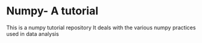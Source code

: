 # Numpy- A tutorial

This is a numpy tutorial repository 
It deals with the various numpy practices used in data analysis 